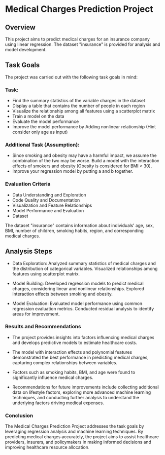 # Medical Charges Prediction Project
## Overview

This project aims to predict medical charges for an insurance company using linear regression. The dataset "insurance" is provided for analysis and model development.

## Task Goals
The project was carried out with the following task goals in mind:

### Task:
- Find the summary statistics of the variable charges in the dataset
- Display a table that contains the number of people in each region
- Visualize the relationship among all features using a scatterplot matrix
- Train a model on the data
- Evaluate the model performance
- Improve the model performance by Adding nonlinear relationship (Hint consider only age as input)
### Additional Task (Assumption):
- Since smoking and obesity may have a harmful impact, we assume the combination of the two may be worse. Build a model with the interaction effects of smokers and obesity (Obesity is considered for BMI > 30).
- Improve your regression model by putting a and b together.

### Evaluation Criteria
- Data Understanding and Exploration
- Code Quality and Documentation
- Visualization and Feature Relationships
- Model Performance and Evaluation
- Dataset
  
The dataset "insurance" contains information about individuals' age, sex, BMI, number of children, smoking habits, region, and corresponding medical charges.

## Analysis Steps
- Data Exploration: Analyzed summary statistics of medical charges and the distribution of categorical variables. Visualized relationships among features using scatterplot matrix.

- Model Building: Developed regression models to predict medical charges, considering linear and nonlinear relationships. Explored interaction effects between smoking and obesity.

- Model Evaluation: Evaluated model performance using common regression evaluation metrics. Conducted residual analysis to identify areas for improvement.

### Results and Recommendations
- The project provides insights into factors influencing medical charges and develops predictive models to estimate healthcare costs.

- The model with interaction effects and polynomial features demonstrated the best performance in predicting medical charges, capturing complex relationships between variables.
  
- Factors such as smoking habits, BMI, and age were found to significantly influence medical charges.

- Recommendations for future improvements include collecting additional data on lifestyle factors, exploring more advanced machine learning techniques, and conducting further analysis to understand the underlying factors driving medical expenses.


### Conclusion
The Medical Charges Prediction Project addresses the task goals by leveraging regression analysis and machine learning techniques. By predicting medical charges accurately, the project aims to assist healthcare providers, insurers, and policymakers in making informed decisions and improving healthcare resource allocation.

